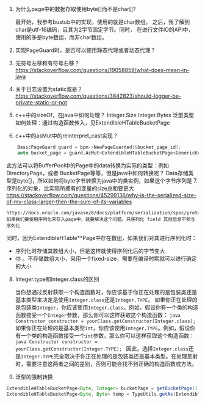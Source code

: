1. 为什么page中的数据存取使用byte[]而不是char[]?

    最开始，我参考bustub中的实现，使用的就是char数组。
    之后，我了解到char是utf-16编码，且其为2字节固定字节。同时，
    在进行文件IO的API中，使用的多是byte数组，而非char数组。
2. 实现PageGuard时，是否可以使用静态代理或者动态代理？
3. 无符号左移和有符号右移？
   https://stackoverflow.com/questions/19058859/what-does-mean-in-java
4. 关于日志设置为static或是？
   https://stackoverflow.com/questions/3842823/should-logger-be-private-static-or-not
5. c++中的sizeOf，在java中如何处理？
    Integer.Size Integer.Bytes
    泛型类型如何处理：通过构造函数传入，见ExtendibleHTableBucketPage
6. c++中的asMut中的reinterpret_cast实现？
```c++
    BasicPageGuard guard = bpm->NewPageGuarded(&bucket_page_id);
    auto bucket_page = guard.AsMut<ExtendibleHTableBucketPage<GenericKey<8>, RID, GenericComparator<8>>>();
```
此方法可以将BufferPool中的Page中的data转换为实际的类型：例如DirectoryPage，或者
BucketPage等等，但是java中如何转换呢？
Data存储类型是byte[]，所以如何将byte字节转换为java中的类实例，如果这个字节序列是
7. 序列化的对象，比实际所拥有的变量的size总和要更大
   https://stackoverflow.com/questions/45299136/why-is-the-serialized-size-of-my-class-larger-then-the-sum-of-its-variables

    https://docs.oracle.com/javase/8/docs/platform/serialization/spec/protocol.html#a10258
    如果我们要使用序列化来存入page中，就要解决这个问题。只序列化 field 其他信息不参与序列化

   同时，因为ExtendibleHTable**Page中存在数组，如果我们对其进行序列化时：

   - 序列化时存储其数组大小，但是这样就使得序列化后的字节变大
   - :accept: 。不存储数组大小，采用一个fixed-size，需要在编译时期就可以进行确定的大小

8. Integer.type和Integer.class的区别

   当你想通过反射获取一个构造函数时，你应该基于你正在处理的是包装类还是基本类型来决定是使用`Integer.class`还是`Integer.TYPE`。 如果你正在处理的是包装类`Integer`，你应该使用`Integer.class`。例如，假设你有一个类的构造函数接受一个`Integer`参数，那么你可以这样获取这个构造函数： ```java Constructor constructor = yourClass.getConstructor(Integer.class); ``` 如果你正在处理的是基本类型`int`，你应该使用`Integer.TYPE`。例如，假设你有一个类的构造函数接受一个`int`参数，那么你可以这样获取这个构造函数： ```java Constructor constructor = yourClass.getConstructor(Integer.TYPE); ``` 因此，选择`Integer.class`还是`Integer.TYPE`完全取决于你正在处理的是包装类还是基本类型。在处理反射时，需要注意这两者之间的差别，否则可能会找不到正确的构造函数或方法。

9. 泛型的强制转换

```java
ExtendibleHTableBucketPage<Byte, Integer> bucketPage = getBucketPage(1, 1);
ExtendibleHTableBucketPage<Byte, Byte> temp = TypeUtils.getAs(ExtendibleHTableBucketPage.class, bucketPage);
```

